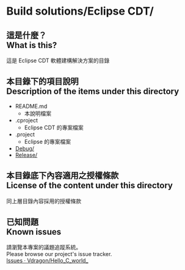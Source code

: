 # Build solutions/Eclipse CDT/
## 這是什麼？<br />What is this?
這是 Eclipse CDT 軟體建構解決方案的目錄

## 本目錄下的項目說明<br />Description of the items under this directory
* README.md
	* 本說明檔案
* .cproject
	* Eclipse CDT 的專案檔案
* .project
	* Eclipse 的專案檔案
* [Debug/](Debug/)
* [Release/](Release/)

## 本目錄底下內容適用之授權條款<br />License of the content under this directory
同上層目錄內容採用的授權條款

## 已知問題<br />Known issues
請瀏覽本專案的議題追蹤系統。  
Please browse our project's issue tracker.  
[Issues · Vdragon/Hello_C_world_](https://github.com/Vdragon/Hello_C_world_/issues)